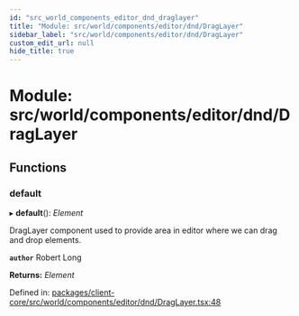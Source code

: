 ```yaml
---
id: "src_world_components_editor_dnd_draglayer"
title: "Module: src/world/components/editor/dnd/DragLayer"
sidebar_label: "src/world/components/editor/dnd/DragLayer"
custom_edit_url: null
hide_title: true
---
```


# Module: src/world/components/editor/dnd/DragLayer

## Functions

### default

▸ **default**(): *Element*

DragLayer component used to provide area in editor where we can drag and drop elements.

**`author`** Robert Long

**Returns:** *Element*

Defined in: [packages/client-core/src/world/components/editor/dnd/DragLayer.tsx:48](https://github.com/xr3ngine/xr3ngine/blob/77d12cea0/packages/client-core/src/world/components/editor/dnd/DragLayer.tsx#L48)
